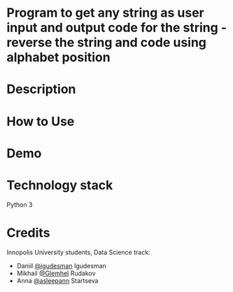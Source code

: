 # Program to get any string as user input and output code for the string - reverse the string and code using alphabet position

# Description

# How to Use

# Demo

# Technology stack
Python 3

# Credits
Innopolis University students, Data Science track:
* Daniil [@igudesman](https://github.com/igudesman) Igudesman
* Mikhail [@Glemhel](https://github.com/Glemhel) Rudakov
* Anna [@asleepann](https://github.com/asleepann) Startseva
